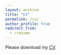 ```yaml
---
layout: archive
title: "CV"
permalink: /cv/
author_profile: true
redirect_from:
  - /resume
---
```


Please download my [CV](assets/CV_XiaochuanAi10.26.pdf).

